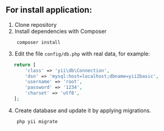 ## For install application:
1. Clone repository
2. Install dependencies with Composer
```
    composer install  
```
3. Edit the file `config/db.php` with real data, for example:   
```php
   return [
       'class' => 'yii\db\Connection',
       'dsn' => 'mysql:host=localhost;dbname=yii2basic',
       'username' => 'root',
       'password' => '1234',
       'charset' => 'utf8',
   ];
```
4. Create database and update it by applying migrations.
```
    php yii migrate
```